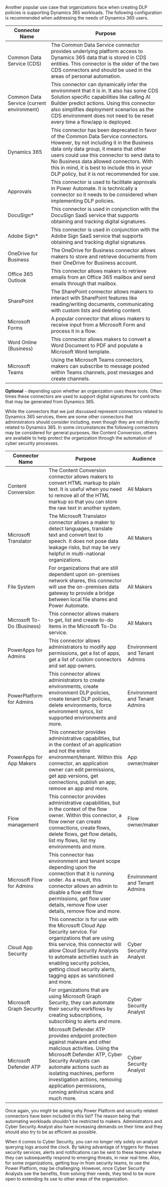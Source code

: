 Another popular use case that organizations face when creating DLP
policies is supporting Dynamics 365 workloads. The following
configuration is recommended when addressing the needs of Dynamics 365
users.

| Connector Name                            | Purpose                                                                                                                                                                                                                                                                                                                                                            |
|-------------------------------------------|--------------------------------------------------------------------------------------------------------------------------------------------------------------------------------------------------------------------------------------------------------------------------------------------------------------------------------------------------------------------|
| Common Data Service (CDS)                 | The Common Data Service connector provides underlying platform access to Dynamics 365 data that is stored in CDS entities. This connector is the older of the two CDS connectors and should be used in the areas of personal automation.                                                                                                                           |
| Common Data Service (current environment) | This connector can dynamically infer the environment that it is in. It also has some CDS Solution specific capabilities like calling AI Builder predict actions. Using this connector also simplifies deployment scenarios as the CDS environment does not need to be reset every time a flow/app is deployed.                                                     |
| Dynamics 365                              | This connector has been deprecated in favor of the Common Data Service connectors. However, by not including it in the Business data only data group, it means that other users could use this connector to send data to No Business data allowed connectors. With this in mind, it is best to include this in your DLP policy, but it is not recommended for use. |
| Approvals                                 | This connector is used to facilitate approvals in Power Automate. It is technically a connector so it needs to be considered when implementing DLP policies.                                                                                                                                                                                                       |
| DocuSign*                                 | This connector is used in conjunction with the DocuSign SaaS service that supports obtaining and tracking digital signatures.                                                                                                                                                                                                                                      |
| Adobe Sign*                               | This connector is used in conjunction with the Adobe Sign SaaS service that supports obtaining and tracking digital signatures.                                                                                                                                                                                                                                    |
| OneDrive for Business                     | The OneDrive for Business connector allows makers to store and retrieve documents from their OneDrive for Business account.                                                                                                                                                                                                                                        |
| Office 365 Outlook                        | This connector allows makers to retrieve emails from an Office 365 mailbox and send emails through that mailbox.                                                                                                                                                                                                                                                   |
| SharePoint                                | The SharePoint connector allows makers to interact with SharePoint features like reading/writing documents, communicating with custom lists and deleting content.                                                                                                                                                                                                  |
| Microsoft Forms                           | A popular connector that allows makers to receive input from a Microsoft Form and process it in a flow.                                                                                                                                                                                                                                                            |
| Word Online (Business)                    | This connector allows makers to convert a Word Document to PDF and populate a Microsoft Word template.                                                                                                                                                                                                                                                             |
| Microsoft Teams                           | Using the Microsoft Teams connectors, makers can subscribe to message posted within Teams channels, post messages and create channels.                                                                                                                                                                                                                             |

**Optional** - depending upon whether an organization uses these
tools. Often times these connectors are used to support digital
signatures for contracts that may be generated from Dynamics 365.

While the connectors that we just discussed represent connectors related
to Dynamics 365 services, there are some other connectors that
administrators should consider including, even though they are not
directly related to Dynamics 365. In some circumstances the following
connectors may be considered for general purposes, like Content
Conversion, others are available to help protect the organization
through the automation of cyber security processes.

| Connector Name             | Purpose                                                                                                                                                                                                                                                                                                                | Audience                      |
|----------------------------|------------------------------------------------------------------------------------------------------------------------------------------------------------------------------------------------------------------------------------------------------------------------------------------------------------------------|-------------------------------|
| Content Conversion         | The Content Conversion connector allows makers to convert HTML markup to plain text. It is useful when you need to remove all of the HTML markup so that you can store the raw text in another system.                                                                                                                 | All Makers                    |
| Microsoft Translator       | The Microsoft Translator connector allows a maker to detect languages, translate text and convert text to speech. It does not pose data leakage risks, but may be very helpful in multi-national organizations.                                                                                                        | All Makers                    |
| File System                | For organizations that are still dependent upon on-premises network shares, this connector will use the on-premises data gateway to provide a bridge between local file shares and Power Automate.                                                                                                                     | All Makers                    |
| Microsoft To-Do (Business) | This connector allows makers to get, list and create to-do items in the Microsoft To-Do service.                                                                                                                                                                                                                       | All Makers                    |
| PowerApps for Admins       | This connector allows administrators to modify app permissions, get a list of apps, get a list of custom connectors and set app owners.                                                                                                                                                                                | Environment and Tenant Admins |
| PowerPlatform for Admins   | This connector allows administrators to create environments, create environment DLP policies, create tenant DLP policies, delete environments, force environment syncs, list supported environments and more.                                                                                                          | Environment and Tenant Admins |
| PowerApps for App Makers   | This connector provides administrative capabilities, but in the context of an application and not the entire environment/tenant. Within this connector, an application owner can edit permissions, get app versions, get connections, publish an app, remove an app and more.                                          | App owner/maker               |
| Flow management            | This connector provides administrative capabilities, but in the context of the flow owner. Within this connector, a flow owner can create connections, create flows, delete flows, get flow details, list my flows, list my environments and more.                                                                     | Flow owner/maker              |
| Microsoft Flow for Admins  | This connector has environment and tenant scope depending upon the connection that it is running under. As a result, this connector allows an admin to disable a flow edit flow permissions, get flow user details, remove flow user details, remove flow and more.                                                    | Environment and Tenant Admins |
| Cloud App Security         | This connector is for use with the Microsoft Cloud App Security service. For organizations that are using this service, this connector will allow Cloud Security Analysts to automate activities such as enabling security policies, getting cloud security alerts, tagging apps as sanctioned and more.               | Cyber Security Analyst        |
| Microsoft Graph Security   | For organizations that are using Microsoft Graph Security, they can automate their security workflows by creating subscriptions, subscribing to alerts and more.                                                                                                                                                       | Cyber Security Analyst        |
| Microsoft Defender ATP     | Microsoft Defender ATP provides endpoint protection against malware and other malicious activities. Using the Microsoft Defender ATP, Cyber Security Analysts can automate actions such as isolating machines, perform investigation actions, removing application permissions, running antivirus scans and much more. | Cyber Security Analyst        |

Once again, you might be asking why Power Platform and security related
connectors have been included in this list? The reason being that
automating workloads shouldn't be restricted to makers. Administrators
and Cyber Security Analyst also have increasing demands on their time
and they should also try to be as efficient as possible.

When it comes to Cyber Security, you can no longer rely solely on
analyst querying logs around the clock. By taking advantage of triggers
for theses security services, alerts and notifications can be sent to
these teams where they can subsequently respond to emerging threats, in
near real time. Also, for some organizations, getting buy-in from
security teams, to use the Power Platform, may be challenging. However,
once Cyber Security Analysts see the benefits, from solving their needs,
they tend to be more open to extending its use to other areas of the
organization.
